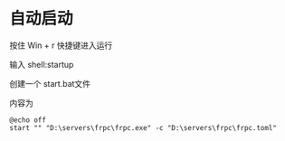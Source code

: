 # 自动启动

按住 Win + r 快捷键进入运行

输入 shell:startup

创建一个 start.bat文件

内容为
```shell
@echo off
start "" "D:\servers\frpc\frpc.exe" -c "D:\servers\frpc\frpc.toml"
```